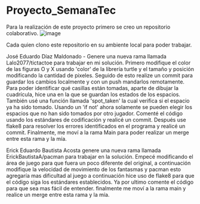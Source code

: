 # Proyecto_SemanaTec

Para la realización de este proyecto primero se creo un repositorio colaborativo.
![image](https://github.com/ErickBautistaA/Proyecto_SemanaTec/assets/99757752/c867c56e-71ef-47e9-8e1e-a4dbe9ece3aa)

Cada quien clono este repositorio en su ambiente local para poder trabajar.

José Eduardo Díaz Maldonado - 
Genere una nueva rama llamada Lalo2077/tictactoe para trabajar en mi solución. Primero modifique el color de las figuras O y X usando 'color' de la librería turtle y el tamaño y posición modificando la cantidad de pixeles. Seguido de esto realize un commit para guardar los cambios localmente y con un push mandarlos remotamente. Para poder identificar qué casillas están tomadas, aparte de dibujar la cuadrícula, hice una en la que se guardan los estados de los espacios. También usé una función
llamada 'spot_taken' la cual verifica si el espacio ya ha sido tomado. Usando un 'if not' ahora solamente se pueden elegir los espacios que no han sido tomados por otro jugador. Comenté el código usando los estándares de codificación y realicé un commit. Después use flake8 para resolver los errores identificados en el programa y realicé un commit. Finalmente, me moví a la rama Main para poder realizar un merge entre esta rama y la mía.

Erick Eduardo Bautista Acosta
genere una nueva rama llamada ErickBautistaA/pacman para trabajar en la solución. Empecé modificando el área de juego para que fuera un poco diferente del original, a continuación modifique la velocidad de movimiento de los fantasmas y pacman esto agregaría mas dificultad al juego a continuación hice uso de flake8 para que el código siga los estándares establecidos. Ya por ultimo comente el código para que sea mas fácil de entender.
finalmente me moví a la rama main y realice un merge entre esta rama y la mía.
